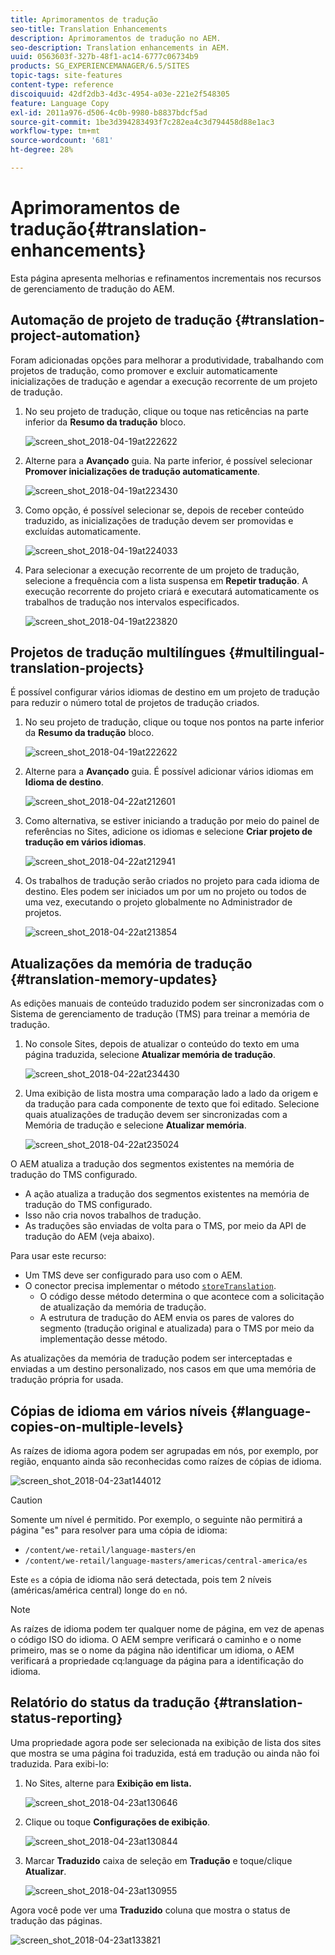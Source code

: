```yaml
---
title: Aprimoramentos de tradução
seo-title: Translation Enhancements
description: Aprimoramentos de tradução no AEM.
seo-description: Translation enhancements in AEM.
uuid: 0563603f-327b-48f1-ac14-6777c06734b9
products: SG_EXPERIENCEMANAGER/6.5/SITES
topic-tags: site-features
content-type: reference
discoiquuid: 42df2db3-4d3c-4954-a03e-221e2f548305
feature: Language Copy
exl-id: 2011a976-d506-4c0b-9980-b8837bdcf5ad
source-git-commit: 1be3d394283493f7c282ea4c3d794458d88e1ac3
workflow-type: tm+mt
source-wordcount: '681'
ht-degree: 28%

---
```


# Aprimoramentos de tradução{#translation-enhancements}

Esta página apresenta melhorias e refinamentos incrementais nos recursos de gerenciamento de tradução do AEM.

## Automação de projeto de tradução {#translation-project-automation}

Foram adicionadas opções para melhorar a produtividade, trabalhando com projetos de tradução, como promover e excluir automaticamente inicializações de tradução e agendar a execução recorrente de um projeto de tradução.

1. No seu projeto de tradução, clique ou toque nas reticências na parte inferior da **Resumo da tradução** bloco.

   ![screen_shot_2018-04-19at222622](assets/screen_shot_2018-04-19at222622.jpg)

1. Alterne para a **Avançado** guia. Na parte inferior, é possível selecionar **Promover inicializações de tradução automaticamente**.

   ![screen_shot_2018-04-19at223430](assets/screen_shot_2018-04-19at223430.jpg)

1. Como opção, é possível selecionar se, depois de receber conteúdo traduzido, as inicializações de tradução devem ser promovidas e excluídas automaticamente.

   ![screen_shot_2018-04-19at224033](assets/screen_shot_2018-04-19at224033.jpg)

1. Para selecionar a execução recorrente de um projeto de tradução, selecione a frequência com a lista suspensa em **Repetir tradução**. A execução recorrente do projeto criará e executará automaticamente os trabalhos de tradução nos intervalos especificados.

   ![screen_shot_2018-04-19at223820](assets/screen_shot_2018-04-19at223820.jpg)

## Projetos de tradução multilíngues {#multilingual-translation-projects}

É possível configurar vários idiomas de destino em um projeto de tradução para reduzir o número total de projetos de tradução criados.

1. No seu projeto de tradução, clique ou toque nos pontos na parte inferior da **Resumo da tradução** bloco.

   ![screen_shot_2018-04-19at222622](assets/screen_shot_2018-04-19at222622.jpg)

1. Alterne para a **Avançado** guia. É possível adicionar vários idiomas em **Idioma de destino**.

   ![screen_shot_2018-04-22at212601](assets/screen_shot_2018-04-22at212601.jpg)

1. Como alternativa, se estiver iniciando a tradução por meio do painel de referências no Sites, adicione os idiomas e selecione **Criar projeto de tradução em vários idiomas**.

   ![screen_shot_2018-04-22at212941](assets/screen_shot_2018-04-22at212941.jpg)

1. Os trabalhos de tradução serão criados no projeto para cada idioma de destino. Eles podem ser iniciados um por um no projeto ou todos de uma vez, executando o projeto globalmente no Administrador de projetos.

   ![screen_shot_2018-04-22at213854](assets/screen_shot_2018-04-22at213854.jpg)

## Atualizações da memória de tradução {#translation-memory-updates}

As edições manuais de conteúdo traduzido podem ser sincronizadas com o Sistema de gerenciamento de tradução (TMS) para treinar a memória de tradução.

1. No console Sites, depois de atualizar o conteúdo do texto em uma página traduzida, selecione **Atualizar memória de tradução**.

   ![screen_shot_2018-04-22at234430](assets/screen_shot_2018-04-22at234430.jpg)

1. Uma exibição de lista mostra uma comparação lado a lado da origem e da tradução para cada componente de texto que foi editado. Selecione quais atualizações de tradução devem ser sincronizadas com a Memória de tradução e selecione **Atualizar memória**.

   ![screen_shot_2018-04-22at235024](assets/screen_shot_2018-04-22at235024.jpg)

O AEM atualiza a tradução dos segmentos existentes na memória de tradução do TMS configurado.

* A ação atualiza a tradução dos segmentos existentes na memória de tradução do TMS configurado.
* Isso não cria novos trabalhos de tradução.
* As traduções são enviadas de volta para o TMS, por meio da API de tradução do AEM (veja abaixo).

Para usar este recurso:

* Um TMS deve ser configurado para uso com o AEM.
* O conector precisa implementar o método [`storeTranslation`](https://developer.adobe.com/experience-manager/reference-materials/cloud-service/javadoc/com/adobe/granite/translation/api/TranslationService.html).
   * O código desse método determina o que acontece com a solicitação de atualização da memória de tradução.
   * A estrutura de tradução do AEM envia os pares de valores do segmento (tradução original e atualizada) para o TMS por meio da implementação desse método.

As atualizações da memória de tradução podem ser interceptadas e enviadas a um destino personalizado, nos casos em que uma memória de tradução própria for usada.

## Cópias de idioma em vários níveis {#language-copies-on-multiple-levels}

As raízes de idioma agora podem ser agrupadas em nós, por exemplo, por região, enquanto ainda são reconhecidas como raízes de cópias de idioma.

![screen_shot_2018-04-23at144012](assets/screen_shot_2018-04-23at144012.jpg)

>[!CAUTION]
>
>Somente um nível é permitido. Por exemplo, o seguinte não permitirá a página &quot;es&quot; para resolver para uma cópia de idioma:
>
>* `/content/we-retail/language-masters/en`
>* `/content/we-retail/language-masters/americas/central-america/es`
>
>Este `es` a cópia de idioma não será detectada, pois tem 2 níveis (américas/américa central) longe do `en` nó.

>[!NOTE]
>
>As raízes de idioma podem ter qualquer nome de página, em vez de apenas o código ISO do idioma. O AEM sempre verificará o caminho e o nome primeiro, mas se o nome da página não identificar um idioma, o AEM verificará a propriedade cq:language da página para a identificação do idioma.

## Relatório do status da tradução {#translation-status-reporting}

Uma propriedade agora pode ser selecionada na exibição de lista dos sites que mostra se uma página foi traduzida, está em tradução ou ainda não foi traduzida. Para exibi-lo:

1. No Sites, alterne para **Exibição em lista.**

   ![screen_shot_2018-04-23at130646](assets/screen_shot_2018-04-23at130646.jpg)

1. Clique ou toque **Configurações de exibição**.

   ![screen_shot_2018-04-23at130844](assets/screen_shot_2018-04-23at130844.jpg)

1. Marcar **Traduzido** caixa de seleção em **Tradução** e toque/clique **Atualizar**.

   ![screen_shot_2018-04-23at130955](assets/screen_shot_2018-04-23at130955.jpg)

Agora você pode ver uma **Traduzido** coluna que mostra o status de tradução das páginas.

![screen_shot_2018-04-23at133821](assets/screen_shot_2018-04-23at133821.jpg)
